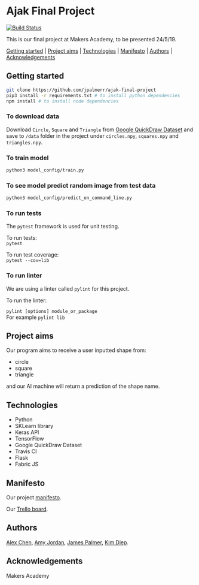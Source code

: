 # Ajak Final Project

[![Build Status](https://travis-ci.com/jpalmerr/ajak-final-project.svg?branch=master)](https://travis-ci.com/jpalmerr/ajak-final-project)

This is our final project at Makers Academy, to be presented 24/5/19.

[Getting started](#getting-started) | [Project aims](#project-aims) | [Technologies](#technologies) | [Manifesto](#manifesto) | [Authors](#authors) | [Acknowledgements](#acknowledgements)

## Getting started

```bash
git clone https://github.com/jpalmerr/ajak-final-project
pip3 install -r requirements.txt # to install python dependencies
npm install # to install node dependencies
```

### To download data

Download `Circle`, `Square` and `Triangle` from [Google QuickDraw Dataset](https://console.cloud.google.com/storage/browser/quickdraw_dataset/full/numpy_bitmap) and save to `/data` folder in the project under `circles.npy`, `squares.npy` and `triangles.npy`.

### To train model

```bash
python3 model_config/train.py
```

### To see model predict random image from test data

```bash
python3 model_config/predict_on_command_line.py
```

### To run tests

The `pytest` framework is used for unit testing.

To run tests:     
`pytest`

To run test coverage:     
`pytest --cov=lib`

### To run linter

We are using a linter called `pylint` for this project.

To run the linter:    

`pylint [options] module_or_package`     
For example `pylint lib`

## Project aims

Our program aims to receive a user inputted shape from:
- circle
- square
- triangle

and our AI machine will return a prediction of the shape name.

## Technologies

- Python
- SKLearn library
- Keras API
- TensorFlow
- Google QuickDraw Dataset
- Travis CI
- Flask
- Fabric JS

## Manifesto

Our project [manifesto](https://github.com/jpalmerr/ajak-final-project/blob/master/manifesto.md).

Our [Trello board](https://trello.com/b/SAOvMM1v/ajak).

## Authors

[Alex Chen](https://github.com/alexanderchen6), [Amy Jordan](https://github.com/amyj0rdan), [James Palmer](https://github.com/jpalmerr), [Kim Diep](https://github.com/kimdiep).

## Acknowledgements

Makers Academy
